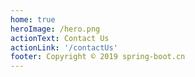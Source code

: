 ```yaml
---
home: true
heroImage: /hero.png
actionText: Contact Us
actionLink: '/contactUs'
footer: Copyright © 2019 spring-boot.cn
---
```

